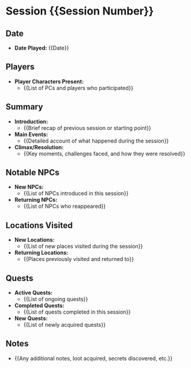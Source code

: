 # Session {{Session Number}}

## Date
- **Date Played:** {{Date}}

## Players
- **Player Characters Present:** 
  - {{List of PCs and players who participated}}

## Summary
- **Introduction:** 
  - {{Brief recap of previous session or starting point}}
- **Main Events:** 
  - {{Detailed account of what happened during the session}}
- **Climax/Resolution:** 
  - {{Key moments, challenges faced, and how they were resolved}}

## Notable NPCs
- **New NPCs:** 
  - {{List of NPCs introduced in this session}}
- **Returning NPCs:** 
  - {{List of NPCs who reappeared}}

## Locations Visited
- **New Locations:** 
  - {{List of new places visited during the session}}
- **Returning Locations:** 
  - {{Places previously visited and returned to}}

## Quests
- **Active Quests:** 
  - {{List of ongoing quests}}
- **Completed Quests:** 
  - {{List of quests completed in this session}}
- **New Quests:** 
  - {{List of newly acquired quests}}

## Notes
- {{Any additional notes, loot acquired, secrets discovered, etc.}}
